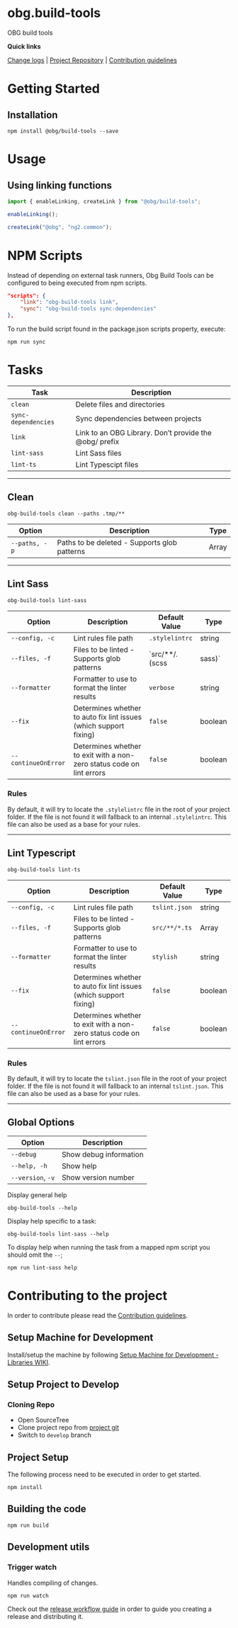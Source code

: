 [projectUri]: https://bitbucketsson.betsson.local/projects/WF/repos/obg.build-tools
[projectGit]: https://bitbucketsson.betsson.local/scm/wf/obg.build-tools.git
[changeLog]: ./doc/CHANGELOG.md

[contribWiki]: https://wikisson.betsson.local/display/SG/Contribution+Guidelines
[releaseWorkflowWiki]: https://wikisson.betsson.local/display/SG/Prepare+new+Release+for+Library
[setupMachineWiki]: https://wikisson.betsson.local/display/SG/Setup+Machine+for+Development+-+Libraries

# obg.build-tools
OBG build tools 

**Quick links**

[Change logs][changeLog] | [Project Repository][projectUri] | [Contribution guidelines][contribWiki]

# Getting Started

## Installation

```
npm install @obg/build-tools --save
```

# Usage

## Using linking functions

```js
import { enableLinking, createLink } from "@obg/build-tools";

enableLinking();

createLink("@obg", "ng2.common");
```

# NPM Scripts

Instead of depending on external task runners, Obg Build Tools can be configured to being executed from npm scripts.

```json
"scripts": {
    "link": "obg-build-tools link",
    "sync": "obg-build-tools sync-dependencies"
},
````

To run the build script found in the package.json scripts property, execute:

```
npm run sync
```


# Tasks

| Task                | Description                                            |
|---------------------|--------------------------------------------------------|
| `clean`             | Delete files and directories                           |
| `sync-dependencies` | Sync dependencies between projects                     |
| `link`              | Link to an OBG Library. Don’t provide the @obg/ prefix |
| `lint-sass`         | Lint Sass files                                        |
| `lint-ts`           | Lint Typescipt files                                   |

___

## Clean

```
obg-build-tools clean --paths .tmp/**
```

| Option        | Description                                   | Type  |
|---------------|-----------------------------------------------|-------|
| `--paths, -p` | Paths to be deleted  - Supports glob patterns | Array |

___

## Lint Sass

```
obg-build-tools lint-sass
```

| Option              | Description                                                           | Default Value           | Type    |
|---------------------|-----------------------------------------------------------------------|-------------------------|---------|
| `--config, -c`      | Lint rules file path                                                  | `.stylelintrc`          | string  |
| `--files, -f`       | Files to be linted - Supports glob patterns                           | `src/**/*.*(scss|sass)` | Array   |
| `--formatter`       | Formatter to use to format the linter results                         | `verbose`               | string  |
| `--fix`             | Determines whether to auto fix lint issues (which support fixing)     | `false`                 | boolean |
| `--continueOnError` | Determines whether to exit with a non-zero status code on lint errors | `false`                 | boolean |

### Rules
By default, it will try to locate the `.stylelintrc` file in the root of your project folder. If the file is not found it will fallback to an internal `.stylelintrc`. This file can also be used as a base for your rules.
___

## Lint Typescript

```
obg-build-tools lint-ts
```

| Option              | Description                                                           | Default Value | Type    |
|---------------------|-----------------------------------------------------------------------|---------------|---------|
| `--config, -c`      | Lint rules file path                                                  | `tslint.json` | string  |
| `--files, -f`       | Files to be linted - Supports glob patterns                           | `src/**/*.ts` | Array   |
| `--formatter`       | Formatter to use to format the linter results                         | `stylish`     | string  |
| `--fix`             | Determines whether to auto fix lint issues (which support fixing)     | `false`       | boolean |
| `--continueOnError` | Determines whether to exit with a non-zero status code on lint errors | `false`       | boolean |

### Rules
By default, it will try to locate the `tslint.json` file in the root of your project folder. If the file is not found it will fallback to an internal `tslint.json`. This file can also be used as a base for your rules.

___

## Global Options
| Option            | Description            |
|-------------------|------------------------|
| `--debug`         | Show debug information |
| `--help, -h`      | Show help              |
| `--version`, `-v` | Show version number    |

Display general help

```
obg-build-tools --help
```

Display help specific to a task:
```
obg-build-tools lint-sass --help
```

To display help when running the task from a mapped npm script you should omit the `--`;

```
npm run lint-sass help
```

# Contributing to the project
In order to contribute please read the [Contribution guidelines][contribWiki].

## Setup Machine for Development
Install/setup the machine by following [Setup Machine for Development - Libraries WIKI][setupMachineWiki].

## Setup Project to Develop

### Cloning Repo

- Open SourceTree
- Clone project repo from [project git][projectGit]
- Switch to `develop` branch

## Project Setup
The following process need to be executed in order to get started.

```
npm install
```

## Building the code

```
npm run build
```

## Development utils

### Trigger watch
Handles compiling of changes.
```
npm run watch
```

Check out the [release workflow guide][releaseWorkflowWiki] in order to guide you creating a release and distributing it.